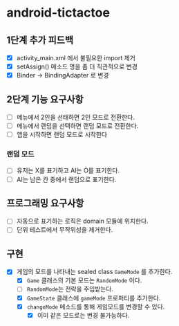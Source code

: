 # android-tictactoe

## 1단계 추가 피드백

- [x] activity_main.xml 에서 불필요한 import 제거
- [x] setAssign() 메소드 명을 좀 더 직관적으로 변경
- [x] Binder -> BindingAdapter 로 변경

## 2단계 기능 요구사항

- [ ] 메뉴에서 2인을 선태하면 2인 모드로 전환한다.
- [ ] 메뉴에서 랜덤을 선택하면 랜덤 모드로 전환한다.
- [ ] 앱을 시작하면 랜덤 모드로 시작한다

### 랜덤 모드

- [ ] 유저는 X를 표기하고 AI는 O를 표기한다.
- [ ] AI는 남은 칸 중에서 랜덤으로 표기한다.

## 프로그래밍 요구사항

- [ ] 자동으로 표기하는 로직은 domain 모듈에 위치한다.
- [ ] 단위 테스트에서 무작위성을 제거한다.

## 구현

- [x] 게임의 모드를 나타내는 sealed class `GameMode` 를 추가한다.
    - [x] `Game` 클래스의 기본 모드는 `RandomMode` 이다.
    - [ ] `RandomMode`는 전략을 주입받는다.
    - [x] `GameState` 클래스에 `gameMode` 프로퍼티를 추가한다.
    - [x] `changeMode` 메소드를 통해 게임모드를 변경할 수 있다.
        - [x] 이미 같은 모드로는 변경 불가능하다.
